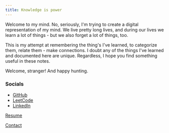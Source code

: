 ```yaml
---
title: Knowledge is power
---
```


Welcome to my mind. No, seriously, I'm trying to create a digital representation of my mind. We live
pretty long lives, and during our lives we learn a lot of things - but we also forget a lot of
things, too.

This is my attempt at remembering the thing's I've learned, to categorize them, relate them - make
connections. I doubt any of the things I've learned and documented here are unique. Regardless, I
hope you find something useful in these notes.

Welcome, stranger! And happy hunting.

### Socials

- [GitHub](https://github.com/one2blame/)
- [LeetCode](https://leetcode.com/u/one2blame/)
- [LinkedIn](https://www.linkedin.com/in/austinjheath/)

[Resume](https://one2bla.me/cv/)

[Contact](mailto:one2blame@icloud.com)
